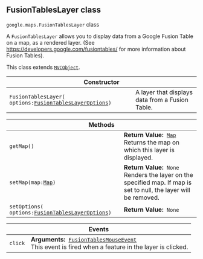 <h2 id="FusionTablesLayer"> FusionTablesLayer class </h2><p>
<code><span itemprop="path">google.maps</span>.<span itemprop="name">FusionTablesLayer</span></code>
class
</p><p>A <code>FusionTablesLayer</code> allows you to display data from a Google Fusion Table on a map, as a rendered layer. (See <a href="https://developers.google.com/fusiontables/">https://developers.google.com/fusiontables/</a> for more information about Fusion Tables).</p><p>This class extends
<code><a href="https://github.com/amenadiel/google-maps-documentation/blob/master/docs/MVCObject.md">MVCObject</a></code>.
</p><div class="devsite-table-wrapper"><table class="constructors responsive" summary="class FusionTablesLayer - Constructor">
<thead>
<tr><th colspan="2">Constructor</th>
</tr></thead>
<tbody>
<tr>
<td><code><span>FusionTablesLayer(<wbr>options:</span><a href="https://github.com/amenadiel/google-maps-documentation/blob/master/docs/FusionTablesLayerOptions.md"><span>FusionTablesLayerOptions</span></a><span>)</span></code></td>
<td>A layer that displays data from a Fusion Table.</td>
</tr>
</tbody>
</table></div><div class="devsite-table-wrapper"><table class="methods responsive" summary="class FusionTablesLayer - Methods">
<thead>
<tr><th colspan="2">Methods</th>
</tr></thead>
<tbody>
<tr>
<td><code><span>getMap()</span></code></td>
<td><div><strong>Return Value:</strong>&nbsp; <code><a href="https://github.com/amenadiel/google-maps-documentation/blob/master/docs/Map.md">Map</a></code></div>
<div class="desc">Returns the map on which this layer is displayed.</div></td>
</tr>
<tr>
<td><code><span>setMap(<wbr>map:</span><a href="https://github.com/amenadiel/google-maps-documentation/blob/master/docs/Map.md"><span>Map</span></a><span>)</span></code></td>
<td><div><strong>Return Value:</strong>&nbsp; <code>None</code></div>
<div class="desc">Renders the layer on the specified map. If map is set to null, the layer will be removed.</div></td>
</tr>
<tr>
<td><code><span>setOptions(<wbr>options:</span><a href="https://github.com/amenadiel/google-maps-documentation/blob/master/docs/FusionTablesLayerOptions.md"><span>FusionTablesLayerOptions</span></a><span>)</span></code></td>
<td><div><strong>Return Value:</strong>&nbsp; <code>None</code></div>
<div class="desc"></div></td>
</tr>
</tbody>
</table></div><div class="devsite-table-wrapper"><table class="details responsive" summary="class FusionTablesLayer - Events">
<thead>
<tr><th colspan="2">Events</th>
</tr></thead>
<tbody>
<tr>
<td><code><span>click</span></code></td>
<td><div><strong>Arguments:</strong>&nbsp; <code><a href="https://github.com/amenadiel/google-maps-documentation/blob/master/docs/FusionTablesMouseEvent.md">FusionTablesMouseEvent</a></code></div>
<div class="desc">This event is fired when a feature in the layer is clicked.</div></td>
</tr>
</tbody>
</table></div>